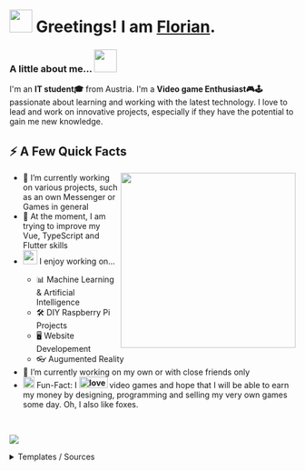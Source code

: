 <h1>
  <img src="https://media.giphy.com/media/26Fxy3Iz1ari8oytO/giphy.gif" style="max-width:100%;" width="40px">
  Greetings! I am
  <a href="https://github.com/Averimon">Florian</a>.
</h1>
<h3>
  A little about me...
  <img src="https://media.giphy.com/media/6C6z3o3XIHfVK/giphy.gif" style="max-width:100%;" width="40px">
</h3>
<p>
  I'm an
  <strong>IT student🎓</strong>
  from Austria. I'm a
  <strong>Video game Enthusiast🎮🕹</strong>
  passionate about learning and working with the latest technology.
  I love to lead and work on innovative projects, especially if they have the potential to gain me new knowledge.
  <br>
</p>

<h2>
  ⚡️ A Few Quick Facts
</h2>
<img src="https://media.giphy.com/media/o0vwzuFwCGAFO/giphy.gif" style="max-width:100%;" width="308" height="308" align="right">
<ul>
  <li>🔭 I’m currently working on various projects, such as an own Messenger or Games in general</li>
  <li>🌱 At the moment, I am trying to improve my Vue, TypeScript and Flutter skills</li>
  <li><img src="https://media.giphy.com/media/WFZvB7VIXBgiz3oDXE/giphy.gif" style="max-width:100%;" width="25px"> I enjoy working on...</li>
  <ul>
    <li>📊 Machine Learning & Artificial Intelligence</li>
    <li>🛠 DIY Raspberry Pi Projects</li>
    <li>🖥 Website Developement</li>
    <li>👓 Augumented Reality</li>
  </ul>
  <li>👥 I’m currently working on my own or with close friends only</li>
  <li>
    <img src="https://media.giphy.com/media/4TnWuHUgkzAj9oayiZ/giphy.gif" style="max-width:100%;" width="20px">
    Fun-Fact: I <strong>
      <img src="https://media.giphy.com/media/o3jOW8b4usKgE/giphy.gif" alt="love" width="50" height="20">
      <!--<img src="https://media.giphy.com/media/3o7aCV5mEKhC2IiBmE/giphy.gif" alt="love" width="40" height="20">-->
    </strong> video games and hope that I will be able to earn my money by designing, programming and selling my very own games some day. Oh, I also like foxes.
  </li>
</ul>

<!--<h3>
  <g-emoji class="g-emoji" alias="rocket" fallback-src="https://github.githubassets.com/images/icons/emoji/unicode/1f680.png">🚀</g-emoji>
  Quick Stats
</h3>
<p align="center">
  [![Florian's GitHub stats](https://github-readme-stats.vercel.app/api?username=averimon&show_icons=true)](https://github.com/averimon/github-readme-stats)
  [![Top Langs](https://github-readme-stats.vercel.app/api/top-langs/?username=averimon&layout=compact)](https://github.com/averimon/github-readme-stats)
</p>-->

<br>

<p>
  
  ![](https://komarev.com/ghpvc/?username=averimon&color=red)
</p>

<details>
  <summary>Templates / Sources</summary>
  <ul>
    <li><a href="https://github.com/Defcon27/Defcon27">Original Design</a></li>
    <li><a href="https://github.com/antonkomarev/github-profile-views-counter">github-profile-views-counter</a></li>
    <li><a href="https://github.com/anuraghazra/github-readme-stats">github-readme-stats</a></li>
  </ul>
    <details>
      <summary>Gifs</summary>
        <ul>
          <li><a href="https://media.giphy.com/media/26Fxy3Iz1ari8oytO/giphy.gif">Dog Gif</a></li>
          <li><a href="https://giphy.com/stickers/fox-deviantart-commission-6C6z3o3XIHfVK">Fox Gif</a></li>
          <li><a href="https://media.giphy.com/media/WFZvB7VIXBgiz3oDXE/giphy.gif">Computer Gif</a></li>
          <li><a href="https://media.giphy.com/media/4TnWuHUgkzAj9oayiZ/giphy.gif">?-Block Gif</a></li>
          <li><a href="https://media.giphy.com/media/o3jOW8b4usKgE/giphy.gif">Love_1 Gif</a></li>
          <li><a href="https://media.giphy.com/media/3o7aCV5mEKhC2IiBmE/giphy.gif">Love_2 Gif</a></li>
          <li><a href="https://media.giphy.com/media/o0vwzuFwCGAFO/giphy.gif">Cat Gif</a></li>
        </ul>
    </details>
</details>
